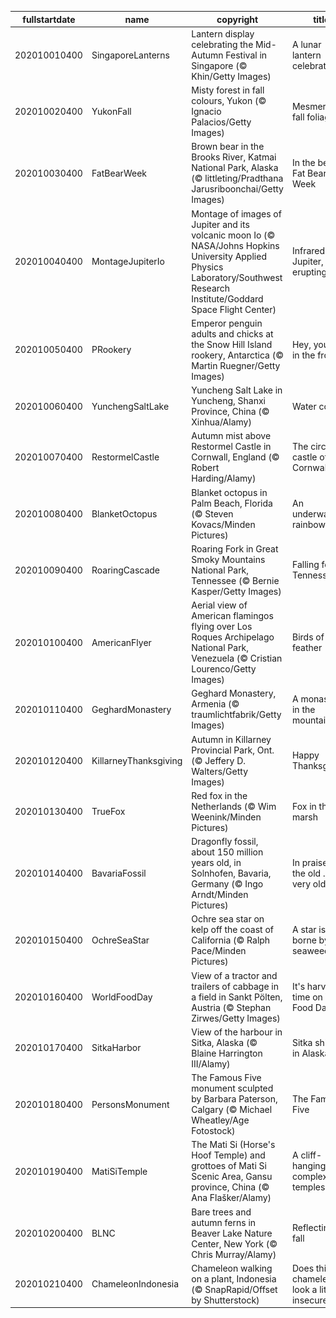 |fullstartdate|name|copyright|title|image|
|--|--|--|--|--|
202010010400|SingaporeLanterns|Lantern display celebrating the Mid-Autumn Festival in Singapore (© Khin/Getty Images)|A lunar lantern celebration|![](/en-CA/2020/10/202010010400SingaporeLanterns.jpg)|
202010020400|YukonFall|Misty forest in fall colours, Yukon (© Ignacio Palacios/Getty Images)|Mesmerizing fall foliage|![](/en-CA/2020/10/202010020400YukonFall.jpg)|
202010030400|FatBearWeek|Brown bear in the Brooks River, Katmai National Park, Alaska (© littleting/Pradthana Jarusriboonchai/Getty Images)|In the belly of Fat Bear Week|![](/en-CA/2020/10/202010030400FatBearWeek.jpg)|
202010040400|MontageJupiterIo|Montage of images of Jupiter and its volcanic moon Io (© NASA/Johns Hopkins University Applied Physics Laboratory/Southwest Research Institute/Goddard Space Flight Center)|Infrared Jupiter, erupting Io|![](/en-CA/2020/10/202010040400MontageJupiterIo.jpg)|
202010050400|PRookery|Emperor penguin adults and chicks at the Snow Hill Island rookery, Antarctica (© Martin Ruegner/Getty Images)|Hey, you two in the front!|![](/en-CA/2020/10/202010050400PRookery.jpg)|
202010060400|YunchengSaltLake|Yuncheng Salt Lake in Yuncheng, Shanxi Province, China (© Xinhua/Alamy)|Water colours|![](/en-CA/2020/10/202010060400YunchengSaltLake.jpg)|
202010070400|RestormelCastle|Autumn mist above Restormel Castle in Cornwall, England (© Robert Harding/Alamy)|The circular castle of Cornwall|![](/en-CA/2020/10/202010070400RestormelCastle.jpg)|
202010080400|BlanketOctopus|Blanket octopus in Palm Beach, Florida (© Steven Kovacs/Minden Pictures)|An underwater rainbow|![](/en-CA/2020/10/202010080400BlanketOctopus.jpg)|
202010090400|RoaringCascade|Roaring Fork in Great Smoky Mountains National Park, Tennessee (© Bernie Kasper/Getty Images)|Falling for Tennessee|![](/en-CA/2020/10/202010090400RoaringCascade.jpg)|
202010100400|AmericanFlyer|Aerial view of American flamingos flying over Los Roques Archipelago National Park, Venezuela (© Cristian Lourenco/Getty Images)|Birds of a feather|![](/en-CA/2020/10/202010100400AmericanFlyer.jpg)|
202010110400|GeghardMonastery|Geghard Monastery, Armenia (© traumlichtfabrik/Getty Images)|A monastery in the mountain|![](/en-CA/2020/10/202010110400GeghardMonastery.jpg)|
202010120400|KillarneyThanksgiving|Autumn in Killarney Provincial Park, Ont. (© Jeffery D. Walters/Getty Images)|Happy Thanksgiving!|![](/en-CA/2020/10/202010120400KillarneyThanksgiving.jpg)|
202010130400|TrueFox|Red fox in the Netherlands (© Wim Weenink/Minden Pictures)|Fox in the marsh|![](/en-CA/2020/10/202010130400TrueFox.jpg)|
202010140400|BavariaFossil|Dragonfly fossil, about 150 million years old, in Solnhofen, Bavaria, Germany (© Ingo Arndt/Minden Pictures)|In praise of the old … the very old|![](/en-CA/2020/10/202010140400BavariaFossil.jpg)|
202010150400|OchreSeaStar|Ochre sea star on kelp off the coast of California (© Ralph Pace/Minden Pictures)|A star is borne by seaweed|![](/en-CA/2020/10/202010150400OchreSeaStar.jpg)|
202010160400|WorldFoodDay|View of a tractor and trailers of cabbage in a field in Sankt Pölten, Austria (© Stephan Zirwes/Getty Images)|It's harvest time on World Food Day|![](/en-CA/2020/10/202010160400WorldFoodDay.jpg)|
202010170400|SitkaHarbor|View of the harbour in Sitka, Alaska (© Blaine Harrington III/Alamy)|Sitka shines in Alaska|![](/en-CA/2020/10/202010170400SitkaHarbor.jpg)|
202010180400|PersonsMonument|The Famous Five monument sculpted by Barbara Paterson, Calgary (© Michael Wheatley/Age Fotostock)|The Famous Five|![](/en-CA/2020/10/202010180400PersonsMonument.jpg)|
202010190400|MatiSiTemple|The Mati Si (Horse's Hoof Temple) and grottoes of Mati Si Scenic Area, Gansu province, China (© Ana Flašker/Alamy)|A cliff-hanging complex of temples|![](/en-CA/2020/10/202010190400MatiSiTemple.jpg)|
202010200400|BLNC|Bare trees and autumn ferns in Beaver Lake Nature Center, New York (© Chris Murray/Alamy)|Reflecting on fall|![](/en-CA/2020/10/202010200400BLNC.jpg)|
202010210400|ChameleonIndonesia|Chameleon walking on a plant, Indonesia (© SnapRapid/Offset by Shutterstock)|Does this chameleon look a little insecure?|![](/en-CA/2020/10/202010210400ChameleonIndonesia.jpg)|
